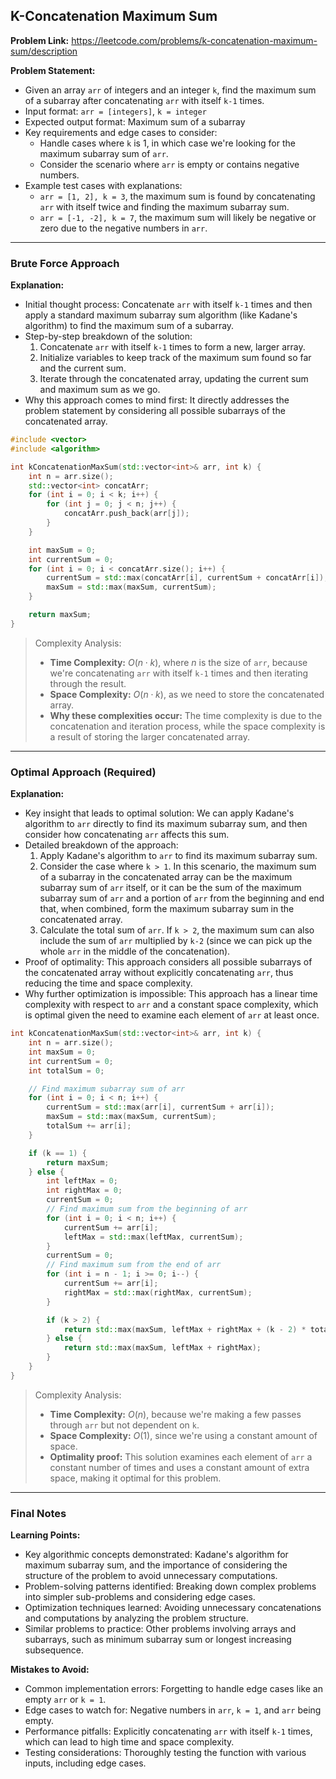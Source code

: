 ## K-Concatenation Maximum Sum
**Problem Link:** https://leetcode.com/problems/k-concatenation-maximum-sum/description

**Problem Statement:**
- Given an array `arr` of integers and an integer `k`, find the maximum sum of a subarray after concatenating `arr` with itself `k-1` times.
- Input format: `arr = [integers]`, `k = integer`
- Expected output format: Maximum sum of a subarray
- Key requirements and edge cases to consider:
  - Handle cases where `k` is 1, in which case we're looking for the maximum subarray sum of `arr`.
  - Consider the scenario where `arr` is empty or contains negative numbers.
- Example test cases with explanations:
  - `arr = [1, 2], k = 3`, the maximum sum is found by concatenating `arr` with itself twice and finding the maximum subarray sum.
  - `arr = [-1, -2], k = 7`, the maximum sum will likely be negative or zero due to the negative numbers in `arr`.

---

### Brute Force Approach

**Explanation:**
- Initial thought process: Concatenate `arr` with itself `k-1` times and then apply a standard maximum subarray sum algorithm (like Kadane's algorithm) to find the maximum sum of a subarray.
- Step-by-step breakdown of the solution:
  1. Concatenate `arr` with itself `k-1` times to form a new, larger array.
  2. Initialize variables to keep track of the maximum sum found so far and the current sum.
  3. Iterate through the concatenated array, updating the current sum and maximum sum as we go.
- Why this approach comes to mind first: It directly addresses the problem statement by considering all possible subarrays of the concatenated array.

```cpp
#include <vector>
#include <algorithm>

int kConcatenationMaxSum(std::vector<int>& arr, int k) {
    int n = arr.size();
    std::vector<int> concatArr;
    for (int i = 0; i < k; i++) {
        for (int j = 0; j < n; j++) {
            concatArr.push_back(arr[j]);
        }
    }

    int maxSum = 0;
    int currentSum = 0;
    for (int i = 0; i < concatArr.size(); i++) {
        currentSum = std::max(concatArr[i], currentSum + concatArr[i]);
        maxSum = std::max(maxSum, currentSum);
    }

    return maxSum;
}
```

> Complexity Analysis:
> - **Time Complexity:** $O(n \cdot k)$, where $n$ is the size of `arr`, because we're concatenating `arr` with itself `k-1` times and then iterating through the result.
> - **Space Complexity:** $O(n \cdot k)$, as we need to store the concatenated array.
> - **Why these complexities occur:** The time complexity is due to the concatenation and iteration process, while the space complexity is a result of storing the larger concatenated array.

---

### Optimal Approach (Required)

**Explanation:**
- Key insight that leads to optimal solution: We can apply Kadane's algorithm to `arr` directly to find its maximum subarray sum, and then consider how concatenating `arr` affects this sum.
- Detailed breakdown of the approach:
  1. Apply Kadane's algorithm to `arr` to find its maximum subarray sum.
  2. Consider the case where `k > 1`. In this scenario, the maximum sum of a subarray in the concatenated array can be the maximum subarray sum of `arr` itself, or it can be the sum of the maximum subarray sum of `arr` and a portion of `arr` from the beginning and end that, when combined, form the maximum subarray sum in the concatenated array.
  3. Calculate the total sum of `arr`. If `k > 2`, the maximum sum can also include the sum of `arr` multiplied by `k-2` (since we can pick up the whole `arr` in the middle of the concatenation).
- Proof of optimality: This approach considers all possible subarrays of the concatenated array without explicitly concatenating `arr`, thus reducing the time and space complexity.
- Why further optimization is impossible: This approach has a linear time complexity with respect to `arr` and a constant space complexity, which is optimal given the need to examine each element of `arr` at least once.

```cpp
int kConcatenationMaxSum(std::vector<int>& arr, int k) {
    int n = arr.size();
    int maxSum = 0;
    int currentSum = 0;
    int totalSum = 0;

    // Find maximum subarray sum of arr
    for (int i = 0; i < n; i++) {
        currentSum = std::max(arr[i], currentSum + arr[i]);
        maxSum = std::max(maxSum, currentSum);
        totalSum += arr[i];
    }

    if (k == 1) {
        return maxSum;
    } else {
        int leftMax = 0;
        int rightMax = 0;
        currentSum = 0;
        // Find maximum sum from the beginning of arr
        for (int i = 0; i < n; i++) {
            currentSum += arr[i];
            leftMax = std::max(leftMax, currentSum);
        }
        currentSum = 0;
        // Find maximum sum from the end of arr
        for (int i = n - 1; i >= 0; i--) {
            currentSum += arr[i];
            rightMax = std::max(rightMax, currentSum);
        }

        if (k > 2) {
            return std::max(maxSum, leftMax + rightMax + (k - 2) * totalSum);
        } else {
            return std::max(maxSum, leftMax + rightMax);
        }
    }
}
```

> Complexity Analysis:
> - **Time Complexity:** $O(n)$, because we're making a few passes through `arr` but not dependent on `k`.
> - **Space Complexity:** $O(1)$, since we're using a constant amount of space.
> - **Optimality proof:** This solution examines each element of `arr` a constant number of times and uses a constant amount of extra space, making it optimal for this problem.

---

### Final Notes

**Learning Points:**
- Key algorithmic concepts demonstrated: Kadane's algorithm for maximum subarray sum, and the importance of considering the structure of the problem to avoid unnecessary computations.
- Problem-solving patterns identified: Breaking down complex problems into simpler sub-problems and considering edge cases.
- Optimization techniques learned: Avoiding unnecessary concatenations and computations by analyzing the problem structure.
- Similar problems to practice: Other problems involving arrays and subarrays, such as minimum subarray sum or longest increasing subsequence.

**Mistakes to Avoid:**
- Common implementation errors: Forgetting to handle edge cases like an empty `arr` or `k = 1`.
- Edge cases to watch for: Negative numbers in `arr`, `k = 1`, and `arr` being empty.
- Performance pitfalls: Explicitly concatenating `arr` with itself `k-1` times, which can lead to high time and space complexity.
- Testing considerations: Thoroughly testing the function with various inputs, including edge cases.